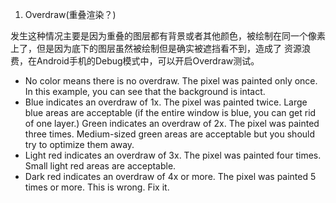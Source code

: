 1. Overdraw(重叠渲染？)

发生这种情况主要是因为重叠的图层都有背景或者其他颜色，被绘制在同一个像素上了，但是因为底下的图层虽然被绘制但是确实被遮挡看不到，造成了
资源浪费，在Android手机的Debug模式中，可以开启Overdraw测试。

* No color means there is no overdraw. The pixel was painted only once. In this example, you can see that the background is intact.
* Blue indicates an overdraw of 1x. The pixel was painted twice. Large blue areas are acceptable (if the entire window is blue, you can get rid of one layer.) Green indicates an overdraw of 2x. The pixel was painted three times. Medium-sized green areas are acceptable but you should try to optimize them away.
* Light red indicates an overdraw of 3x. The pixel was painted four times. Small light red areas are acceptable.
* Dark red indicates an overdraw of 4x or more. The pixel was painted 5 times or more. This is wrong. Fix it.
